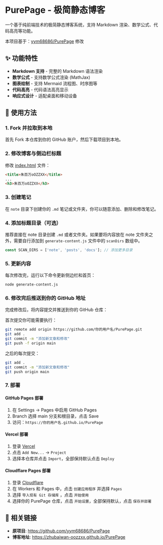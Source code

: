 # PurePage - 极简静态博客

一个基于纯前端技术的极简静态博客系统，支持 Markdown 渲染、数学公式、代码高亮等功能。

本项目基于：[yym68686/PurePage](https://github.com/yym68686/PurePage) 修改

## ✨ 功能特性

- **Markdown 支持** - 完整的 Markdown 语法渲染
- **数学公式** - 支持数学公式渲染 (MathJax)
- **图表绘制** - 支持 Mermaid 流程图、时序图等
- **代码高亮** - 代码语法高亮显示
- **响应式设计** - 适配桌面和移动设备

## 🚀 使用方法

### 1. Fork 并拉取到本地

首先 Fork 本仓库到你的 GitHub 账户，然后下载项目到本地。

### 2. 修改博客与侧边栏标题

修改 [index.html](./index.html) 文件：

```html
<title>朱百万oOZZXX</title>
...
<h3>朱百万oOZZXX</h3>
```

### 3. 创建笔记

在 `note` 目录下创建你的 `.md` 笔记或文件夹，你可以随意添加、删除和修改笔记。

### 4. 添加标题目录（可选）

推荐直接在 note 目录创建 `.md` 或者文件夹。如果要将内容放在 note 文件夹之外，需要自行添加到 `generate-content.js` 文件中的 `scanDirs` 数组中。

```javascript
const SCAN_DIRS = ['note', 'posts', 'docs']; // 添加更多目录
```

### 5. 更新内容

每次修改完，运行以下命令更新侧边栏和首页：

```bash
node generate-content.js
```

### 6. 修改完后推送到你的 GitHub 地址

完成修改后，将内容提交并推送到你的 GitHub 仓库：

首次提交你可能需要执行：

```bash
git remote add origin https://github.com/你的用户名/PurePage.git
git add .
git commit -m "添加新文章和修改"
git push -f origin main
```

之后的每次提交：

```bash
git add .
git commit -m "添加新文章和修改"
git push origin main
```

### 7. 部署

#### GitHub Pages 部署
1. 在 Settings → Pages 中启用 GitHub Pages
2. Branch 选择 main 分支和根目录，点击 Save
3. 访问：`https://你的用户名.github.io/PurePage`

#### Vercel 部署
1. 登录 [Vercel](https://vercel.com/)
2. 点击 `Add New...` -> `Project`
3. 选择本仓库并点击 `Import`，全部保持默认点击 `Deploy`

#### Cloudflare Pages 部署
1. 登录 [Cloudflare](https://dash.cloudflare.com/)
2. 在 Workers 和 Pages 中，点击 `创建应用程序` 并选择 `Pages`
3. 选择 `导入现有 Git 存储库` ，点击 `开始使用`
4. 选择你的 PurePage 仓库，点击 `开始设置`，全部保持默认，点击 `保存并部署`

## 🔗 相关链接
- **原项目**: https://github.com/yym68686/PurePage
- **博客地址**: https://zhubaiwan-oozzxx.github.io/PurePage